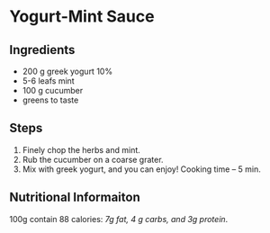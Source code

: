 # Yogurt-Mint Sauce

## Ingredients
- 200 g greek yogurt 10%
- 5-6 leafs mint
- 100 g cucumber
- greens to taste

## Steps
1. Finely chop the herbs and mint.
2. Rub the cucumber on a coarse grater.
3. Mix with greek yogurt, and you can enjoy!
Cooking time – 5 min.

## Nutritional Informaiton
100g contain 88 calories: *7g fat, 4 g carbs, and 3g protein*.


